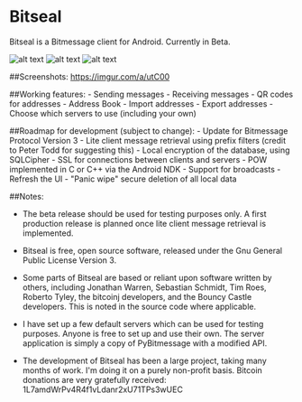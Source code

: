 Bitseal
=======

Bitseal is a Bitmessage client for Android. Currently in Beta. 

![alt text](https://i.imgur.com/45OuinZ.png "Inbox")
![alt text](https://i.imgur.com/R2xgeDW.png "Sent")
![alt text](https://i.imgur.com/6mhZ6ha.pngg "Compose")

##Screenshots:	https://imgur.com/a/utC00


##Working features:
	- Sending messages
	- Receiving messages
	- QR codes for addresses
	- Address Book
	- Import addresses
	- Export addresses
	- Choose which servers to use (including your own)


##Roadmap for development (subject to change):
	- Update for Bitmessage Protocol Version 3
	- Lite client message retrieval using prefix filters (credit to Peter Todd for suggesting this)
	- Local encryption of the database, using SQLCipher
	- SSL for connections between clients and servers
	- POW implemented in C or C++ via the Android NDK
	- Support for broadcasts
	- Refresh the UI
	- "Panic wipe" secure deletion of all local data


##Notes:

- The beta release should be used for testing purposes only. A first production release is planned once lite client message retrieval is implemented.

- Bitseal is free, open source software, released under the Gnu General Public License Version 3. 

- Some parts of Bitseal are based or reliant upon software written by others, including Jonathan Warren, Sebastian Schmidt, Tim Roes, Roberto Tyley, the bitcoinj developers, and the Bouncy Castle developers. This is noted in the source code where applicable.

- I have set up a few default servers which can be used for testing purposes. Anyone is free to set up and use their own. The server application is simply a copy of PyBitmessage with a modified API. 

- The development of Bitseal has been a large project, taking many months of work. I'm doing it on a purely non-profit basis. Bitcoin donations are very gratefully received: 1L7amdWrPv4R4f1vLdanr2xU71TPs3wUEC
